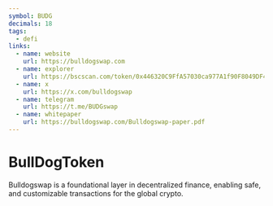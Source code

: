 ```yaml
---
symbol: BUDG
decimals: 18
tags:
  - defi
links:
  - name: website
    url: https://bulldogswap.com
  - name: explorer
    url: https://bscscan.com/token/0x446320C9FfA57030ca977A1f90F8049DF4004647
  - name: x
    url: https://x.com/bulldogswap
  - name: telegram
    url: https://t.me/BUDGswap
  - name: whitepaper
    url: https://bulldogswap.com/Bulldogswap-paper.pdf
---
```


# BullDogToken

Bulldogswap is a foundational layer in decentralized finance, enabling safe, and customizable transactions for the global crypto.

